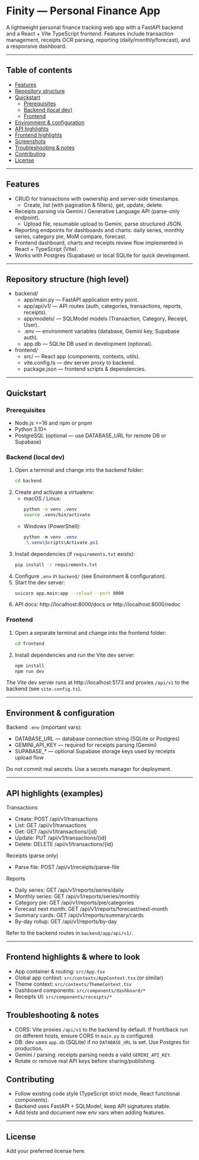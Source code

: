 # Finity — Personal Finance App

A lightweight personal finance tracking web app with a FastAPI backend and a React + Vite TypeScript frontend. Features include transaction management, receipts OCR parsing, reporting (daily/monthly/forecast), and a responsive dashboard.

---

## Table of contents
- [Features](#features)
- [Repository structure](#repository-structure)
- [Quickstart](#quickstart)
  - [Prerequisites](#prerequisites)
  - [Backend (local dev)](#backend-local-dev)
  - [Frontend](#frontend)
- [Environment & configuration](#environment--configuration)
- [API highlights](#api-highlights)
- [Frontend highlights](#frontend-highlights)
- [Screenshots](#screenshots)
- [Troubleshooting & notes](#troubleshooting--notes)
- [Contributing](#contributing)
- [License](#license)

---

## Features
- CRUD for transactions with ownership and server-side timestamps.
  - Create, list (with pagination & filters), get, update, delete.
- Receipts parsing via Gemini / Generative Language API (parse-only endpoint).
  - Upload file, resumable upload to Gemini, parse structured JSON.
- Reporting endpoints for dashboards and charts: daily series, monthly series, category pie, MoM compare, forecast.
- Frontend dashboard, charts and receipts review flow implemented in React + TypeScript (Vite).
- Works with Postgres (Supabase) or local SQLite for quick development.

---

## Repository structure (high level)
- backend/
  - app/main.py — FastAPI application entry point.
  - app/api/v1/ — API routes (auth, categories, transactions, reports, receipts).
  - app/models/ — SQLModel models (Transaction, Category, Receipt, User).
  - .env — environment variables (database, Gemini key, Supabase auth).
  - app.db — SQLite DB used in development (optional).
- frontend/
  - src/ — React app (components, contexts, utils).
  - vite.config.ts — dev server proxy to backend.
  - package.json — frontend scripts & dependencies.

---

## Quickstart

### Prerequisites
- Node.js >=16 and npm or pnpm
- Python 3.10+
- PostgreSQL (optional — use DATABASE_URL for remote DB or Supabase)

### Backend (local dev)
1. Open a terminal and change into the backend folder:
   ```sh
   cd backend
   ```
2. Create and activate a virtualenv:
   - macOS / Linux:
     ```sh
     python -m venv .venv
     source .venv/bin/activate
     ```
   - Windows (PowerShell):
     ```ps1
     python -m venv .venv
     .\.venv\Scripts\Activate.ps1
     ```
3. Install dependencies (if `requirements.txt` exists):
   ```sh
   pip install -r requirements.txt
   ```
4. Configure `.env` in `backend/` (see Environment & configuration).
5. Start the dev server:
   ```sh
   uvicorn app.main:app --reload --port 8000
   ```
6. API docs: http://localhost:8000/docs or http://localhost:8000/redoc

### Frontend
1. Open a separate terminal and change into the frontend folder:
   ```sh
   cd frontend
   ```
2. Install dependencies and run the Vite dev server:
   ```sh
   npm install
   npm run dev
   ```
The Vite dev server runs at http://localhost:5173 and proxies `/api/v1` to the backend (see `vite.config.ts`).

---

## Environment & configuration
Backend `.env` (important vars):
- DATABASE_URL — database connection string (SQLite or Postgres)
- GEMINI_API_KEY — required for receipts parsing (Gemini)
- SUPABASE_* — optional Supabase storage keys used by receipts upload flow

Do not commit real secrets. Use a secrets manager for deployment.

---

## API highlights (examples)
Transactions
- Create: POST /api/v1/transactions
- List: GET /api/v1/transactions
- Get: GET /api/v1/transactions/{id}
- Update: PUT /api/v1/transactions/{id}
- Delete: DELETE /api/v1/transactions/{id}

Receipts (parse only)
- Parse file: POST /api/v1/receipts/parse-file

Reports
- Daily series: GET /api/v1/reports/series/daily
- Monthly series: GET /api/v1/reports/series/monthly
- Category pie: GET /api/v1/reports/pie/categories
- Forecast next month: GET /api/v1/reports/forecast/next-month
- Summary cards: GET /api/v1/reports/summary/cards
- By-day rollup: GET /api/v1/reports/by-day

Refer to the backend routes in `backend/app/api/v1/`.

---

## Frontend highlights & where to look
- App container & routing: `src/App.tsx`
- Global app context: `src/contexts/AppContext.tsx` (or similar)
- Theme context: `src/contexts/ThemeContext.tsx`
- Dashboard components: `src/components/dashboard/*`
- Receipts UI: `src/components/receipts/*`


## Troubleshooting & notes
- CORS: Vite proxies `/api/v1` to the backend by default. If front/back run on different hosts, ensure CORS in `main.py` is configured.
- DB: dev uses `app.db` (SQLite) if no `DATABASE_URL` is set. Use Postgres for production.
- Gemini / parsing: receipts parsing needs a valid `GEMINI_API_KEY`.
- Rotate or remove real API keys before sharing/publishing.


## Contributing
- Follow existing code style (TypeScript strict mode, React functional components).
- Backend uses FastAPI + SQLModel; keep API signatures stable.
- Add tests and document new env vars when adding features.

---

## License
Add your preferred license here.
